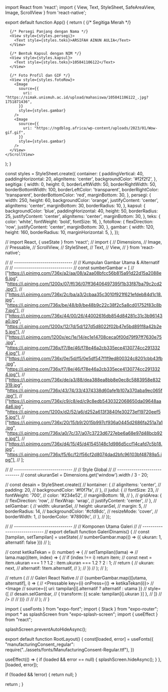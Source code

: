 import React from 'react';
import { View, Text, StyleSheet, SafeAreaView, Image, ScrollView } from 'react-native';

export default function App() {
  return (
    <ScrollView contentContainerStyle={styles.container}>
      {/* Segitiga Merah */}
      <View style={styles.segitiga} />

      {/* Persegi Panjang dengan Nama */}
      <View style={styles.persegi}>
        <Text style={styles.teks}>ARSIFAH AINUN AULIA</Text>
      </View>

      {/* Bentuk Kapsul dengan NIM */}
      <View style={styles.kapsul}>
        <Text style={styles.teks}>105841106122</Text>
      </View>

      {/* Foto Profil dan GIF */}
      <View style={styles.fotoRow}>
        <Image
          source={{
            uri: "https://simak.unismuh.ac.id/upload/mahasiswa/105841106122_.jpg?1751871436",
          }}
          style={styles.gambar}
        />
        <Image
          source={{
            uri: "https://ngdblog.africa/wp-content/uploads/2023/01/Wow-gif.gif",
          }}
          style={styles.gambar}
        />
      </View>
    </ScrollView>
  );
}

const styles = StyleSheet.create({
  container: {
    paddingVertical: 40,
    paddingHorizontal: 20,
    alignItems: 'center',
    backgroundColor: '#f2f2f2',
  },
  segitiga: {
    width: 0,
    height: 0,
    borderLeftWidth: 50,
    borderRightWidth: 50,
    borderBottomWidth: 100,
    borderLeftColor: 'transparent',
    borderRightColor: 'transparent',
    borderBottomColor: 'red',
    marginBottom: 30,
  },
  persegi: {
    width: 250,
    height: 60,
    backgroundColor: 'orange',
    justifyContent: 'center',
    alignItems: 'center',
    marginBottom: 30,
    borderRadius: 10,
  },
  kapsul: {
    backgroundColor: 'blue',
    paddingHorizontal: 40,
    height: 50,
    borderRadius: 25,
    justifyContent: 'center',
    alignItems: 'center',
    marginBottom: 30,
  },
  teks: {
    color: 'white',
    fontWeight: 'bold',
    fontSize: 16,
  },
  fotoRow: {
    flexDirection: 'row',
    justifyContent: 'center',
    marginBottom: 30,
  },
  gambar: {
    width: 120,
    height: 160,
    borderRadius: 10,
    marginHorizontal: 5,
  },
});

// import React, { useState } from 'react';
// import {
//   Dimensions,
//   Image,
//   Pressable,
//   ScrollView,
//   StyleSheet,
//   Text,
//   View,
// } from 'react-native';

// // -----------------------------
// // Kumpulan Gambar Utama & Alternatif
// // -----------------------------
// const sumberGambar = [
//   ["https://i.pinimg.com/736x/a2/aa/08/a2aa08bfcc56b815a91d22d15a2088e6.jpg", "https://i.pinimg.com/1200x/07/ff/36/07ff36406497395f1b33f87ba79c2cd2.jpg"],
//   ["https://i.pinimg.com/736x/2c/ba/a3/2cbaa35c3010f921f621efdeb84d1c18.jpg", "https://i.pinimg.com/736x/be/48/b9/be48b9c22c38f2c5a8cd01752f83c8b7.jpg"],
//   ["https://i.pinimg.com/736x/44/00/26/44002616db854d84281c31c3b96143a0.jpg", "https://i.pinimg.com/1200x/12/7d/5d/127d5d8022f02b47e5bd891f8a42b2e5.jpg"],
//   ["https://i.pinimg.com/1200x/ec/1e/14/ec1e14708ceca0f00d79f97ff7630e75.jpg", "https://i.pinimg.com/736x/f7/8e/46/f78e46a2cb335ece4130774cc2913324.jpg"],
//   ["https://i.pinimg.com/736x/0e/5d/f5/0e5df547f1f9ed800324c8201cbb43fb.jpg", "https://i.pinimg.com/736x/f7/8e/46/f78e46a2cb335ece4130774cc2913324.jpg"],
//   ["https://i.pinimg.com/736x/de/a3/88/dea388ea8bb8e0ec8c5883958e832319.jpg", "https://i.pinimg.com/736x/43/74/33/4374338d60afe1b107a370aba9ec065f.jpg"],
//   ["https://i.pinimg.com/736x/c9/c8/ed/c9c8edb5430322068650da09648aa4a6.jpg", "https://i.pinimg.com/1200x/d2/52/a6/d252a613f3840fe30273ef19720eef55.jpg"],
//   ["https://i.pinimg.com/736x/20/15/b9/2015b997cf936a0445d2686fa251a7a1.jpg", "https://i.pinimg.com/736x/a0/7c/37/a07c3723d6727ebe6a68e97d48bcb92e.jpg"],
//   ["https://i.pinimg.com/736x/d4/15/45/d41545148c1d986d5ccf14cafd7c5b18.jpg", "https://i.pinimg.com/736x/f5/6c/f2/f56cf2d8074dad2bfc96103bf48789a5.jpg"],
// ];

// // -----------------------------
// // Style Global
// // -----------------------------
// const ukuranSel = Dimensions.get('window').width / 3 - 20;

// const desain = StyleSheet.create({
//   kontainer: {
//     alignItems: 'center',
//     padding: 20,
//     backgroundColor: '#f0f7fa',
//   },
//   judul: {
//     fontSize: 23,
//     fontWeight: '700',
//     color: '#234e52',
//     marginBottom: 18,
//   },
//   gridArea: {
//     flexDirection: 'row',
//     flexWrap: 'wrap',
//     justifyContent: 'center',
//   },
//   selGambar: {
//     width: ukuranSel,
//     height: ukuranSel,
//     margin: 5,
//     borderRadius: 14,
//     backgroundColor: '#cfd8dc',
//     resizeMode: 'cover',
//     borderWidth: 1,
//     borderColor: '#78909c',
//   },
// });

// // -----------------------------
// // Komponen Utama Galeri
// // -----------------------------
// export default function GaleriDinamis() {
//   const [tampilan, setTampilan] = useState(
//     sumberGambar.map(() => ({ ukuran: 1, alternatif: false }))
//   );

//   const ketikaTekan = (i: number) => {
//     setTampilan((lama) =>
//       lama.map((item, index) => {
//         if (index !== i) return item;
//         const next = item.ukuran === 1 ? 1.2 : item.ukuran === 1.2 ? 2 : 1;
//         return {
//           ukuran: next,
//           alternatif: !item.alternatif,
//         };
//       })
//     );
//   };

//   return (
//     <ScrollView contentContainerStyle={desain.kontainer}>
//       <Text style={desain.judul}>Galeri React Native</Text>
//       <View style={desain.gridArea}>
//         {sumberGambar.map(([utama, alternatif], i) => (
//           <Pressable key={i} onPress={() => ketikaTekan(i)}>
//             <Image
//               source={{ uri: tampilan[i].alternatif ? alternatif : utama }}
//               style={[
//                 desain.selGambar,
//                 { transform: [{ scale: tampilan[i].ukuran }] },
//               ]}
//             />
//           </Pressable>
//         ))}
//       </View>
//     </ScrollView>
//   );
// }


<!-- tugas 2 -->
<!-- import React, { useState } from 'react';
import {
  ScrollView,
  Pressable,
  Image,
  StyleSheet,
  Dimensions,
} from 'react-native';

// ===============================
// KONFIGURASI UMUM (MUDAH DIUBAH)
// ===============================
const JUMLAH_BARIS = 3; // untuk menentukan jumlah gambar 3x3
const GAMBARS_PER_BARIS = 3;
const RADIUS_GAMBAR = 14;
const WARNA_LATAR = '#f0f4f8';
const WARNA_BORDER_DEFAULT = '#aaa';
const WARNA_BORDER_ALTERNATIF = '#4FC3F7';
const WARNA_BAYANGAN = '#000';
const MAKS_SKALA = 2;
const KALI_SKALA = 1.2;
const MARGIN_GAMBAR = 6;

const nimAwal = '10584110';
const nimAkhir = '22';
const urlUtama = 'https://simak.unismuh.ac.id/upload/mahasiswa/';
const parameterGambar = '_.jpg?1751871539';
const gambarAlternatif =
  'https://uploads-us-west-2.insided.com/figma-en/attachment/7105e9c010b3d1f0ea893ed5ca3bd58e6cec090e.gif';

// ===============================
// HITUNG UKURAN GAMBAR
// ===============================
const ukuran = Dimensions.get('window').width / GAMBARS_PER_BARIS - (MARGIN_GAMBAR * 2);

// ===============================
// DATA GAMBAR
// ===============================
const buatDaftarGambar = () => {
  const daftar = [];
  for (let i = 60; i < 60 + JUMLAH_BARIS * GAMBARS_PER_BARIS; i++) {
    const nim = `${nimAwal}${i}${nimAkhir}`;
    daftar.push({
      main: `${urlUtama}${nim}${parameterGambar}`,
      alt: gambarAlternatif,
    });
  }
  return daftar;
};

// ===============================
// KOMPONEN UTAMA
// ===============================
export default function GridGambar() {
  const dataGambar = buatDaftarGambar();

  const [statusGambar, setStatusGambar] = useState(
    dataGambar.map(() => ({ scale: 1, isAlt: false }))
  );

  const handleGambarTekan = (index: number) => {
    setStatusGambar((prev) =>
      prev.map((item, i) => {
        if (i !== index) return item;
        const skalaBaru = item.scale < MAKS_SKALA ? item.scale * KALI_SKALA : MAKS_SKALA;
        return {
          scale: skalaBaru,
          isAlt: !item.isAlt,
        };
      })
    );
  };

  return (
    <ScrollView contentContainerStyle={gaya.grid}>
      {dataGambar.map((gambar, index) => (
        <Pressable key={index} onPress={() => handleGambarTekan(index)}>
          <Image
            source={{ uri: statusGambar[index].isAlt ? gambar.alt : gambar.main }}
            style={[
              gaya.image,
              {
                transform: [{ scale: statusGambar[index].scale }],
                borderColor: statusGambar[index].isAlt ? WARNA_BORDER_ALTERNATIF : WARNA_BORDER_DEFAULT,
                shadowColor: WARNA_BAYANGAN,
              },
            ]}
          />
        </Pressable>
      ))}
    </ScrollView>
  );
}

// ===============================
// GAYA
// ===============================
const gaya = StyleSheet.create({
  grid: {
    flexDirection: 'row',
    flexWrap: 'wrap',
    justifyContent: 'center',
    padding: 10,
    backgroundColor: WARNA_LATAR,
  },
  image: {
    width: ukuran,
    height: ukuran,
    margin: MARGIN_GAMBAR,
    borderRadius: RADIUS_GAMBAR,
    resizeMode: 'cover',
    backgroundColor: '#eee',
    borderWidth: 2,
    shadowOpacity: 0.25,
    shadowOffset: { width: 0, height: 4 },
    shadowRadius: 6,
    elevation: 5,
  },
});
 -->
 <!-- layout -->
 import { useFonts } from "expo-font";
import { Stack } from "expo-router";
import * as splashScreen from "expo-splash-screen";
import { useEffect } from "react";


splashScreen.preventAutoHideAsync();


export default function RootLayout() {
  const[loaded, error] = useFonts({
    "manufacturingConsent_regular": 
    require("../assets/fonts/ManufacturingConsent-Regular.ttf"),
  })

  useEffect(() => {
    if (loaded && error == null) {
      splashScreen.hideAsync();
    }
  }, [loaded, error]);

  if (!loaded && !error) {
    return null; 
  }



  return <Stack />;
}

<!-- TUGAS 4 INDEX -->
<!-- // Import komponen utama dari React Native
import { ScrollView, Text } from "react-native";

// Komponen utama yang menampilkan daftar nama mahasiswa dengan berbagai jenis font
export default function Index() {
  return (
    // ScrollView digunakan agar daftar bisa digulir jika kontennya melebihi layar
    <ScrollView contentContainerStyle={{ padding: 20 }}>

      {/* ============================== */}
      {/* BAGIAN SEBELUM STAMBUK UTAMA */}
      {/* ============================== */}

      {/* 1 - Static Font: "CabinSketch" bergaya tulisan tangan artistik */}
      <Text style={{ fontFamily: "CabinSketch", fontSize: 26, color: "blue" }}>
        {"\n"}==105841105722== (Zaskia aulia ashar)
      </Text>

      {/* 2 - Static Font: "CormorantUnicase" klasik dan elegan */}
      <Text style={{ fontFamily: "CormorantUnicase", fontSize: 24, color: "blue" }}>
        {"\n"}==105841105822== (MUH. ILHAM AKBAR)
      </Text>

      {/* 3 - Variable Font: "CroissantOne" lembut dan playful */}
      <Text style={{ fontFamily: "CroissantOne", fontSize: 24, color: "blue" }}>
        {"\n"}==105841105922== (ZELVIA)
      </Text>

      {/* 4 - Variable Font: "DancingScript" menyerupai tulisan sambung */}
      <Text style={{ fontFamily: "DancingScript", fontSize: 24, color: "blue" }}>
        {"\n"}==105841106022== (andi difta rameyza)
      </Text>

      {/* 5 - Static Font: "Gabriela" tampil tegas dan berani, digunakan untuk highlight nama utama */}
      <Text style={{ fontFamily: "Gabriela", fontSize: 24, color: "red", fontWeight: "bold" }}>
        {"\n"}====105841106122==== Arsifah ainun aulia
      </Text>

      {/* ============================== */}
      {/* BAGIAN SETELAH STAMBUK UTAMA */}
      {/* ============================== */}

      {/* 6 - Variable Font: "IntelOneMono" jenis font monospace, cocok untuk tampilan data */}
      <Text style={{ fontFamily: "IntelOneMono", fontSize: 24, color: "blue" }}>
        {"\n"}===tegar surya prayoga=== (105841106222)
      </Text>

      {/* 7 - Static Font: "Niconne" font halus dan feminin */}
      <Text style={{ fontFamily: "Niconne", fontSize: 24, color: "blue" }}>
        {"\n"}===andi angke riona megawan=== (105841106322)
      </Text>

      {/* 8 - Variable Font: "Caveat" bergaya tulisan tangan santai dan ekspresif */}
      <Text style={{ fontFamily: "Caveat", fontSize: 24, color: "blue" }}>
        {"\n"}===muh. fadli=== (105841106422)
      </Text>

      {/* 9 - Variable Font: "PlaywritePL" tampil artistik dan dramatis */}
      <Text style={{ fontFamily: "PlaywritePL", fontSize: 24, color: "blue" }}>
        {"\n"}===a.fahcri=== (105841106522) 
      </Text>

      {/* 10 - Static Font (pengulangan konsep): Gaya lain dari "DancingScript" */}
      <Text style={{ fontFamily: "NotoSansSinhala", fontSize: 24, color: "blue" }}>
        {"\n"}===m. agil gimnas== (105841106622)
      </Text>

    </ScrollView>
  );
}
 -->

 <!-- TUGAS 4 LAYOUT -->
 <!-- // 
import { useFonts } from "expo-font";
import { Stack } from "expo-router";
import * as splashScreen from "expo-splash-screen";
import { useEffect } from "react";

splashScreen.preventAutoHideAsync();

export default function RootLayout() {
  const [loaded, error] = useFonts({
    CabinSketch:
    require("../assets/fonts/CabinSketch-Regular.ttf"),
    CormorantUnicase:
    require("../assets/fonts/CormorantUnicase-Regular.ttf"),
    CroissantOne: 
    require("../assets/fonts/CroissantOne-Regular.ttf"),
    DancingScript: 
    require("../assets/fonts/DancingScript-VariableFont_wght.ttf"),
    Gabriela:
    require("../assets/fonts/Gabriela-Regular.ttf"),
    Niconne: 
    require("../assets/fonts/Niconne-Regular.ttf"),
    Caveat: 
    require("../assets/fonts/Caveat-VariableFont_wght.ttf"),
    IntelOneMono: 
    require("../assets/fonts/IntelOneMono-VariableFont_wght.ttf"),
    PlaywritePL: 
    require("../assets/fonts/PlaywritePL-VariableFont_wght.ttf"),
    NotoSansSinhala: 
    require("../assets/fonts/NotoSansSinhala-VariableFont_wdth,wght.ttf"),
  });

  useEffect(() => {
    if (loaded && error == null) {
      splashScreen.hideAsync();
    }
  }, [loaded, error]);

  if (!loaded && !error) {
    return null;
  }

  return <Stack />;
}
 -->